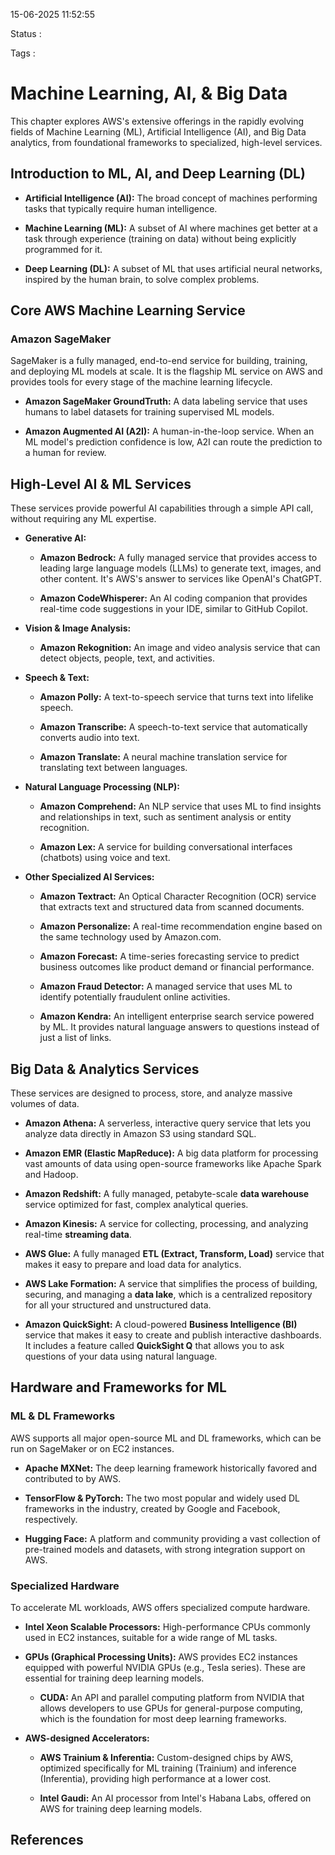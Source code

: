 15-06-2025 11:52:55

Status :

Tags :

# Machine Learning, AI, & Big Data

This chapter explores AWS's extensive offerings in the rapidly evolving fields of Machine Learning (ML), Artificial Intelligence (AI), and Big Data analytics, from foundational frameworks to specialized, high-level services.

## Introduction to ML, AI, and Deep Learning (DL)

- **Artificial Intelligence (AI):** The broad concept of machines performing tasks that typically require human intelligence.
    
- **Machine Learning (ML):** A subset of AI where machines get better at a task through experience (training on data) without being explicitly programmed for it.
    
- **Deep Learning (DL):** A subset of ML that uses artificial neural networks, inspired by the human brain, to solve complex problems.
    

## Core AWS Machine Learning Service

### Amazon SageMaker

SageMaker is a fully managed, end-to-end service for building, training, and deploying ML models at scale. It is the flagship ML service on AWS and provides tools for every stage of the machine learning lifecycle.

- **Amazon SageMaker GroundTruth:** A data labeling service that uses humans to label datasets for training supervised ML models.
    
- **Amazon Augmented AI (A2I):** A human-in-the-loop service. When an ML model's prediction confidence is low, A2I can route the prediction to a human for review.
    

## High-Level AI & ML Services

These services provide powerful AI capabilities through a simple API call, without requiring any ML expertise.

- **Generative AI:**
    
    - **Amazon Bedrock:** A fully managed service that provides access to leading large language models (LLMs) to generate text, images, and other content. It's AWS's answer to services like OpenAI's ChatGPT.
        
    - **Amazon CodeWhisperer:** An AI coding companion that provides real-time code suggestions in your IDE, similar to GitHub Copilot.
        
- **Vision & Image Analysis:**
    
    - **Amazon Rekognition:** An image and video analysis service that can detect objects, people, text, and activities.
        
- **Speech & Text:**
    
    - **Amazon Polly:** A text-to-speech service that turns text into lifelike speech.
        
    - **Amazon Transcribe:** A speech-to-text service that automatically converts audio into text.
        
    - **Amazon Translate:** A neural machine translation service for translating text between languages.
        
- **Natural Language Processing (NLP):**
    
    - **Amazon Comprehend:** An NLP service that uses ML to find insights and relationships in text, such as sentiment analysis or entity recognition.
        
    - **Amazon Lex:** A service for building conversational interfaces (chatbots) using voice and text.
        
- **Other Specialized AI Services:**
    
    - **Amazon Textract:** An Optical Character Recognition (OCR) service that extracts text and structured data from scanned documents.
        
    - **Amazon Personalize:** A real-time recommendation engine based on the same technology used by Amazon.com.
        
    - **Amazon Forecast:** A time-series forecasting service to predict business outcomes like product demand or financial performance.
        
    - **Amazon Fraud Detector:** A managed service that uses ML to identify potentially fraudulent online activities.
        
    - **Amazon Kendra:** An intelligent enterprise search service powered by ML. It provides natural language answers to questions instead of just a list of links.
        

## Big Data & Analytics Services

These services are designed to process, store, and analyze massive volumes of data.

- **Amazon Athena:** A serverless, interactive query service that lets you analyze data directly in Amazon S3 using standard SQL.
    
- **Amazon EMR (Elastic MapReduce):** A big data platform for processing vast amounts of data using open-source frameworks like Apache Spark and Hadoop.
    
- **Amazon Redshift:** A fully managed, petabyte-scale **data warehouse** service optimized for fast, complex analytical queries.
    
- **Amazon Kinesis:** A service for collecting, processing, and analyzing real-time **streaming data**.
    
- **AWS Glue:** A fully managed **ETL (Extract, Transform, Load)** service that makes it easy to prepare and load data for analytics.
    
- **AWS Lake Formation:** A service that simplifies the process of building, securing, and managing a **data lake**, which is a centralized repository for all your structured and unstructured data.
    
- **Amazon QuickSight:** A cloud-powered **Business Intelligence (BI)** service that makes it easy to create and publish interactive dashboards. It includes a feature called **QuickSight Q** that allows you to ask questions of your data using natural language.
    

## Hardware and Frameworks for ML

### ML & DL Frameworks

AWS supports all major open-source ML and DL frameworks, which can be run on SageMaker or on EC2 instances.

- **Apache MXNet:** The deep learning framework historically favored and contributed to by AWS.
    
- **TensorFlow & PyTorch:** The two most popular and widely used DL frameworks in the industry, created by Google and Facebook, respectively.
    
- **Hugging Face:** A platform and community providing a vast collection of pre-trained models and datasets, with strong integration support on AWS.
    

### Specialized Hardware

To accelerate ML workloads, AWS offers specialized compute hardware.

- **Intel Xeon Scalable Processors:** High-performance CPUs commonly used in EC2 instances, suitable for a wide range of ML tasks.
    
- **GPUs (Graphical Processing Units):** AWS provides EC2 instances equipped with powerful NVIDIA GPUs (e.g., Tesla series). These are essential for training deep learning models.
    
    - **CUDA:** An API and parallel computing platform from NVIDIA that allows developers to use GPUs for general-purpose computing, which is the foundation for most deep learning frameworks.
        
- **AWS-designed Accelerators:**
    
    - **AWS Trainium & Inferentia:** Custom-designed chips by AWS, optimized specifically for ML training (Trainium) and inference (Inferentia), providing high performance at a lower cost.
        
    - **Intel Gaudi:** An AI processor from Intel's Habana Labs, offered on AWS for training deep learning models.


## References


